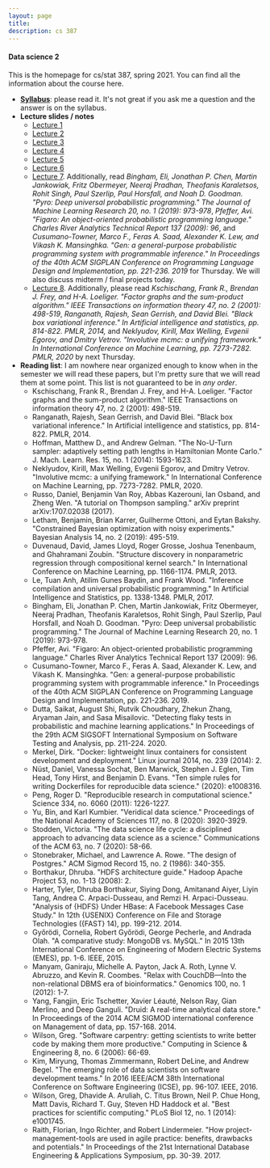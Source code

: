 ```yaml
---
layout: page
title:      
description: cs 387
---
```


#### Data science 2

This is the homepage for cs/stat 387, spring 2021. 
You can find all the information about the course here.

+ [**Syllabus**](./syllabus.pdf): please read it. It's not great if you ask me a question and the answer is on the syllabus.
+ **Lecture slides / notes**
	+ [Lecture 1](./slides/2021-02-02cs387-slides.pdf)
	+ [Lecture 2](./slides/2021-02-04cs387-slides.pdf)
	+ [Lecture 3](./slides/2021-02-09cs387-slides.pdf)
	+ [Lecture 4](./notes/2021-02-11notes.html)
	+ [Lecture 5](./slides/2021-02-16notes.slides.html)
	+ [Lecture 6](./slides/2021-02-17notes.slides.html)
	+ [Lecture 7](./slides/2021-02-23notes.slides.html). Additionally, read *Bingham, Eli, Jonathan P. Chen, Martin Jankowiak, Fritz Obermeyer, Neeraj Pradhan, Theofanis Karaletsos, Rohit Singh, Paul Szerlip, Paul Horsfall, and Noah D. Goodman. "Pyro: Deep universal probabilistic programming." The Journal of Machine Learning Research 20, no. 1 (2019): 973-978*, *Pfeffer, Avi. "Figaro: An object-oriented probabilistic programming language." Charles River Analytics Technical Report 137 (2009): 96*, and *Cusumano-Towner, Marco F., Feras A. Saad, Alexander K. Lew, and Vikash K. Mansinghka. "Gen: a general-purpose probabilistic programming system with programmable inference." In Proceedings of the 40th ACM SIGPLAN Conference on Programming Language Design and Implementation, pp. 221-236. 2019* for Thursday. We will also discuss midterm / final projects today.
	+ [Lecture 8](./slides/2021-02-25notes.slides.html). Additionally, please read *Kschischang, Frank R., Brendan J. Frey, and H-A. Loeliger. "Factor graphs and the sum-product algorithm." IEEE Transactions on information theory 47, no. 2 (2001): 498-519*, *Ranganath, Rajesh, Sean Gerrish, and David Blei. "Black box variational inference." In Artificial intelligence and statistics, pp. 814-822. PMLR, 2014,* and *Neklyudov, Kirill, Max Welling, Evgenii Egorov, and Dmitry Vetrov. "Involutive mcmc: a unifying framework." In International Conference on Machine Learning, pp. 7273-7282. PMLR, 2020* by next Thursday.
+ **Reading list**: I am nowhere near organized enough to know when in the semester we will read these papers, but I'm pretty sure that we will read them
    at some point. This list is not guaranteed to be in *any order*.
    + Kschischang, Frank R., Brendan J. Frey, and H-A. Loeliger. "Factor graphs and the sum-product algorithm." IEEE Transactions on information theory 47, no. 2 (2001): 498-519.
    + Ranganath, Rajesh, Sean Gerrish, and David Blei. "Black box variational inference." In Artificial intelligence and statistics, pp. 814-822. PMLR, 2014.
    + Hoffman, Matthew D., and Andrew Gelman. "The No-U-Turn sampler: adaptively setting path lengths in Hamiltonian Monte Carlo." J. Mach. Learn. Res. 15, no. 1 (2014): 1593-1623.
    + Neklyudov, Kirill, Max Welling, Evgenii Egorov, and Dmitry Vetrov. "Involutive mcmc: a unifying framework." In International Conference on Machine Learning, pp. 7273-7282. PMLR, 2020.
    + Russo, Daniel, Benjamin Van Roy, Abbas Kazerouni, Ian Osband, and Zheng Wen. "A tutorial on Thompson sampling." arXiv preprint arXiv:1707.02038 (2017).
    + Letham, Benjamin, Brian Karrer, Guilherme Ottoni, and Eytan Bakshy. "Constrained Bayesian optimization with noisy experiments." Bayesian Analysis 14, no. 2 (2019): 495-519.
    + Duvenaud, David, James Lloyd, Roger Grosse, Joshua Tenenbaum, and Ghahramani Zoubin. "Structure discovery in nonparametric regression through compositional kernel search." In International Conference on Machine Learning, pp. 1166-1174. PMLR, 2013.
    + Le, Tuan Anh, Atilim Gunes Baydin, and Frank Wood. "Inference compilation and universal probabilistic programming." In Artificial Intelligence and Statistics, pp. 1338-1348. PMLR, 2017.
    + Bingham, Eli, Jonathan P. Chen, Martin Jankowiak, Fritz Obermeyer, Neeraj Pradhan, Theofanis Karaletsos, Rohit Singh, Paul Szerlip, Paul Horsfall, and Noah D. Goodman. "Pyro: Deep universal probabilistic programming." The Journal of Machine Learning Research 20, no. 1 (2019): 973-978.
    + Pfeffer, Avi. "Figaro: An object-oriented probabilistic programming language." Charles River Analytics Technical Report 137 (2009): 96.
    + Cusumano-Towner, Marco F., Feras A. Saad, Alexander K. Lew, and Vikash K. Mansinghka. "Gen: a general-purpose probabilistic programming system with programmable inference." In Proceedings of the 40th ACM SIGPLAN Conference on Programming Language Design and Implementation, pp. 221-236. 2019.
    + Dutta, Saikat, August Shi, Rutvik Choudhary, Zhekun Zhang, Aryaman Jain, and Sasa Misailovic. "Detecting flaky tests in probabilistic and machine learning applications." In Proceedings of the 29th ACM SIGSOFT International Symposium on Software Testing and Analysis, pp. 211-224. 2020.
    + Merkel, Dirk. "Docker: lightweight linux containers for consistent development and deployment." Linux journal 2014, no. 239 (2014): 2.
    + Nüst, Daniel, Vanessa Sochat, Ben Marwick, Stephen J. Eglen, Tim Head, Tony Hirst, and Benjamin D. Evans. "Ten simple rules for writing Dockerfiles for reproducible data science." (2020): e1008316.
    + Peng, Roger D. "Reproducible research in computational science." Science 334, no. 6060 (2011): 1226-1227.
    + Yu, Bin, and Karl Kumbier. "Veridical data science." Proceedings of the National Academy of Sciences 117, no. 8 (2020): 3920-3929.
    + Stodden, Victoria. "The data science life cycle: a disciplined approach to advancing data science as a science." Communications of the ACM 63, no. 7 (2020): 58-66.
    + Stonebraker, Michael, and Lawrence A. Rowe. "The design of Postgres." ACM Sigmod Record 15, no. 2 (1986): 340-355.
    + Borthakur, Dhruba. "HDFS architecture guide." Hadoop Apache Project 53, no. 1-13 (2008): 2.
    + Harter, Tyler, Dhruba Borthakur, Siying Dong, Amitanand Aiyer, Liyin Tang, Andrea C. Arpaci-Dusseau, and Remzi H. Arpaci-Dusseau. "Analysis of {HDFS} Under HBase: A Facebook Messages Case Study." In 12th {USENIX} Conference on File and Storage Technologies ({FAST} 14), pp. 199-212. 2014.
    + Győrödi, Cornelia, Robert Győrödi, George Pecherle, and Andrada Olah. "A comparative study: MongoDB vs. MySQL." In 2015 13th International Conference on Engineering of Modern Electric Systems (EMES), pp. 1-6. IEEE, 2015.
    + Manyam, Ganiraju, Michelle A. Payton, Jack A. Roth, Lynne V. Abruzzo, and Kevin R. Coombes. "Relax with CouchDB—Into the non-relational DBMS era of bioinformatics." Genomics 100, no. 1 (2012): 1-7.
    + Yang, Fangjin, Eric Tschetter, Xavier Léauté, Nelson Ray, Gian Merlino, and Deep Ganguli. "Druid: A real-time analytical data store." In Proceedings of the 2014 ACM SIGMOD international conference on Management of data, pp. 157-168. 2014.
    + Wilson, Greg. "Software carpentry: getting scientists to write better code by making them more productive." Computing in Science & Engineering 8, no. 6 (2006): 66-69.
    + Kim, Miryung, Thomas Zimmermann, Robert DeLine, and Andrew Begel. "The emerging role of data scientists on software development teams." In 2016 IEEE/ACM 38th International Conference on Software Engineering (ICSE), pp. 96-107. IEEE, 2016.
    + Wilson, Greg, Dhavide A. Aruliah, C. Titus Brown, Neil P. Chue Hong, Matt Davis, Richard T. Guy, Steven HD Haddock et al. "Best practices for scientific computing." PLoS Biol 12, no. 1 (2014): e1001745.
    + Raith, Florian, Ingo Richter, and Robert Lindermeier. "How project-management-tools are used in agile practice: benefits, drawbacks and potentials." In Proceedings of the 21st International Database Engineering & Applications Symposium, pp. 30-39. 2017.




